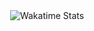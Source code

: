<div align="center">
  <img src="https://github-readme-stats.vercel.app/api/wakatime?username=JM3LO&layout=compact&custom_title=Wakatime%20Stats&hide_border=true&title_color=33CCCC&text_color=ffffff&bg_color=0d1117" alt="Wakatime Stats" />
</div>
